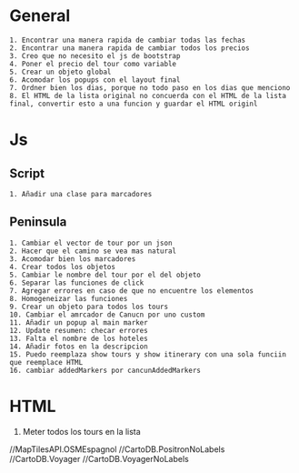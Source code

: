 # General
    1. Encontrar una manera rapida de cambiar todas las fechas
    2. Encontrar una manera rapida de cambiar todos los precios
    3. Creo que no necesito el js de bootstrap
    4. Poner el precio del tour como variable
    5. Crear un objeto global
    6. Acomodar los popups con el layout final
    7. Ordner bien los dias, porque no todo paso en los dias que menciono
    8. El HTML de la lista original no concuerda con el HTML de la lista final, convertir esto a una funcion y guardar el HTML originl
# Js
## Script
    1. Añadir una clase para marcadores
## Peninsula
    1. Cambiar el vector de tour por un json
    2. Hacer que el camino se vea mas natural
    3. Acomodar bien los marcadores
    4. Crear todos los objetos
    5. Cambiar le nombre del tour por el del objeto
    6. Separar las funciones de click
    7. Agregar errores en caso de que no encuentre los elementos
    8. Homogeneizar las funciones
    9. Crear un objeto para todos los tours
    10. Cambiar el amrcador de Canucn por uno custom
    11. Añadir un popup al main marker
    12. Update resumen: checar errores
    13. Falta el nombre de los hoteles
    14. Añadir fotos en la descripcion
    15. Puedo reemplaza show tours y show itinerary con una sola funciin que reemplace HTML
    16. cambiar addedMarkers por cancunAddedMarkers

# HTML
1. Meter todos los tours en la lista




//MapTilesAPI.OSMEspagnol
//CartoDB.PositronNoLabels
//CartoDB.Voyager
//CartoDB.VoyagerNoLabels
